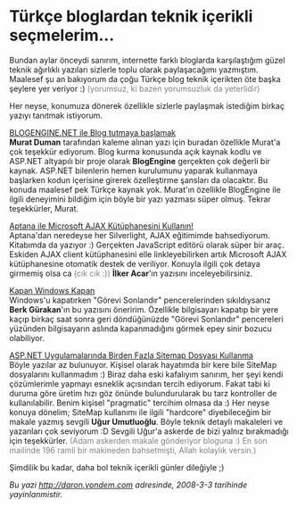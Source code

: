 # Türkçe bloglardan teknik içerikli seçmelerim... 

Bundan aylar önceydi sanırım, internette farklı bloglarda karşılaştığım
güzel teknik ağırlıklı yazıları sizlerle toplu olarak paylaşacağımı
yazmıştım. Maalesef şu an bakıyorum da çoğu Türkçe blog teknik içerikten
öte başka şeylere yer veriyor :) <span style="color: #808080">(yorumsuz,
ki bazen yorumsuzluk da yeterlidir)</span>

Her neyse, konumuza dönerek özellikle sizlerle paylaşmak istediğim
birkaç yazıyı tanıtmak istiyorum.

[BLOGENGINE.NET ile Blog tutmaya
başlamak](http://www.muratduman.net/page/BLOGENGINENET-ile-Blog-tutmaya-baslamak.aspx)\
 **Murat Duman** tarafından kaleme alınan yazı için buradan özellikle
Murat'a çok teşekkür ediyorum. Blog kurma konusunda açık kaynak kodlu ve
ASP.NET altyapılı bir proje olarak **BlogEngine** gerçekten çok değerli
bir kaynak. ASP.NET bilenlerin hemen kurulumunu yaparak kullanmaya
başlarken kodun içerisine girerek özelleştirme şansları da olacaktır. Bu
konuda maalesef pek Türkçe kaynak yok. Murat'ın özellikle BlogEngine ile
ilgili deneyimini bildiğim için böyle bir yazı yazması süper olmuş.
Tekrar teşekkürler, Murat.

[Aptana ile Microsoft AJAX Kütüphanesini
Kullanın!](http://ilkeracar.com/post/Aptana-ile-Microsoft-AJAX-Kuuml3btuuml3bphanesini-Kullanc4b1n!.aspx)\
 Aptana'dan neredeyse her Silverlight, AJAX eğitimimde bahsediyorum.
Kitabımda da yazıyor :) Gerçekten JavaScript editörü olarak süper bir
araç. Eskiden AJAX client kütüphanesini elle linkleyebilirken artık
Microsoft AJAX kütüphanesine otomatik destek de veriliyor. Konuyla
ilgili çok detaya girmemiş olsa ca <span style="color: #808080">(cık cık
:))</span> **İlker Acar**'ın yazısını inceleyebilirsiniz.

[Kapan Windows
Kapan](http://berkgurakan.spaces.live.com/blog/cns!C2D4D3F7C6631BBD!146.entry)\
 Windows'u kapatırken "Görevi Sonlandır" pencerelerinden sıkıldıysanız
**Berk Gürakan**'ın bu yazısını öneririm. Özellikle bilgisayarı kapatıp
bir yere kaçıp birkaç saat sonra geri döndüğünüzde "Görevi Sonlandır"
pencereleri yüzünden bilgisayarın aslında kapanmadığını görmek epey
sinir bozucu olabiliyor.

[ASP.NET Uygulamalarında Birden Fazla Sitemap Dosyası
Kullanma](http://umutluoglu.blogspot.com/2008/02/aspnet-uygulamalarnda-birden-fazla.html)\
 Böyle yazılar az bulunuyor. Kişisel olarak hayatımda bir kere bile
SiteMap dosyalarını kullanmadım :) Biraz daha eski kafalıyım sanırım,
her şeyi kendi çözümlerimle yapmayı esneklik açısından tercih ediyorum.
Fakat tabi ki duruma göre üretim hızı göz önünde bulundurularak bu tarz
kontroller de kullanılabilir. Benim kişisel "pragmatic" tercihim olmasa
da :) Her neyse konuya dönelim; SiteMap kullanımı ile ilgili "hardcore"
diyebileceğim bir makale yazmış sevgili **Uğur Umutluoğlu**. Böyle
teknik detaylı makaleleri ve yazanları çok seviyorum :D Sevgili Uğur'a
askerde de bizi yalnız bırakmadığı için teşekkürler. <span
style="color: #808080">(Adam askerden makale gönderiyor bloguna :) En
son mailinde 196 ramli bir makineden bahsetmişti, Allah kolaylık
versin.)</span>

Şimdilik bu kadar, daha bol teknik içerikli günler dileğiyle ;)


*Bu yazi http://daron.yondem.com adresinde, 2008-3-3 tarihinde yayinlanmistir.*